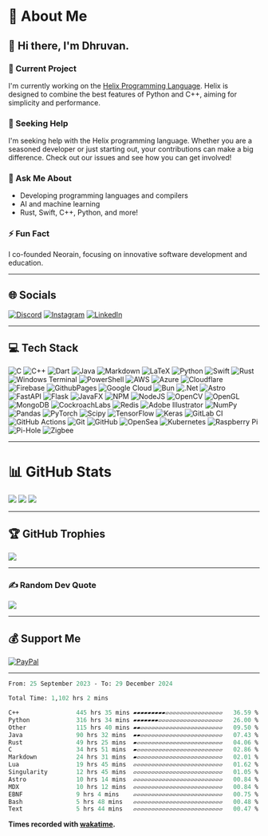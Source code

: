 # 💫 About Me

## 👋 Hi there, I'm Dhruvan.

### 🔭 Current Project
I'm currently working on the [Helix Programming Language](https://github.com/kneorain/helix-lang). Helix is designed to combine the best features of Python and C++, aiming for simplicity and performance.

### 🤝 Seeking Help
I'm seeking help with the Helix programming language. Whether you are a seasoned developer or just starting out, your contributions can make a big difference. Check out our issues and see how you can get involved!

### 💬 Ask Me About
- Developing programming languages and compilers
- AI and machine learning
- Rust, Swift, C++, Python, and more!

### ⚡ Fun Fact
I co-founded Neorain, focusing on innovative software development and education.

---

## 🌐 Socials

[![Discord](https://img.shields.io/badge/Discord-%237289DA.svg?logo=discord&logoColor=white)](https://discord.gg/.ze7) [![Instagram](https://img.shields.io/badge/Instagram-%23E4405F.svg?logo=Instagram&logoColor=white)](https://instagram.com/dhurvan_kartik) [![LinkedIn](https://img.shields.io/badge/LinkedIn-%230077B5.svg?logo=linkedin&logoColor=white)](https://linkedin.com/in/dhruvan_kartik)

---

## 💻 Tech Stack
![C](https://img.shields.io/badge/c-%2300599C.svg?style=flat&logo=c&logoColor=white) 
![C++](https://img.shields.io/badge/c++-%2300599C.svg?style=flat&logo=c%2B%2B&logoColor=white) 
![Dart](https://img.shields.io/badge/dart-%230175C2.svg?style=flat&logo=dart&logoColor=white) 
![Java](https://img.shields.io/badge/java-%23ED8B00.svg?style=flat&logo=openjdk&logoColor=white) 
![Markdown](https://img.shields.io/badge/markdown-%23000000.svg?style=flat&logo=markdown&logoColor=white) 
![LaTeX](https://img.shields.io/badge/latex-%23008080.svg?style=flat&logo=latex&logoColor=white) 
![Python](https://img.shields.io/badge/python-3670A0?style=flat&logo=python&logoColor=ffdd54) 
![Swift](https://img.shields.io/badge/swift-F54A2A?style=flat&logo=swift&logoColor=white) 
![Rust](https://img.shields.io/badge/rust-%23000000.svg?style=flat&logo=rust&logoColor=white) 
![Windows Terminal](https://img.shields.io/badge/Windows%20Terminal-%234D4D4D.svg?style=flat&logo=windows-terminal&logoColor=white) 
![PowerShell](https://img.shields.io/badge/PowerShell-%235391FE.svg?style=flat&logo=powershell&logoColor=white) 
![AWS](https://img.shields.io/badge/AWS-%23FF9900.svg?style=flat&logo=amazon-aws&logoColor=white) 
![Azure](https://img.shields.io/badge/azure-%230072C6.svg?style=flat&logo=microsoftazure&logoColor=white) 
![Cloudflare](https://img.shields.io/badge/Cloudflare-F38020?style=flat&logo=Cloudflare&logoColor=white) 
![Firebase](https://img.shields.io/badge/firebase-%23039BE5.svg?style=flat&logo=firebase) 
![GithubPages](https://img.shields.io/badge/github%20pages-121013?style=flat&logo=github&logoColor=white) 
![Google Cloud](https://img.shields.io/badge/GoogleCloud-%234285F4.svg?style=flat&logo=google-cloud&logoColor=white) 
![Bun](https://img.shields.io/badge/Bun-%23000000.svg?style=flat&logo=bun&logoColor=white) 
![.Net](https://img.shields.io/badge/.NET-5C2D91?style=flat&logo=.net&logoColor=white) 
![Astro](https://img.shields.io/badge/astro-%232C2052.svg?style=flat&logo=astro&logoColor=white) 
![FastAPI](https://img.shields.io/badge/FastAPI-005571?style=flat&logo=fastapi) 
![Flask](https://img.shields.io/badge/flask-%23000.svg?style=flat&logo=flask&logoColor=white) 
![JavaFX](https://img.shields.io/badge/javafx-%23FF0000.svg?style=flat&logo=javafx&logoColor=white) 
![NPM](https://img.shields.io/badge/NPM-%23CB3837.svg?style=flat&logo=npm&logoColor=white) 
![NodeJS](https://img.shields.io/badge/node.js-6DA55F?style=flat&logo=node.js&logoColor=white) 
![OpenCV](https://img.shields.io/badge/opencv-%23white.svg?style=flat&logo=opencv&logoColor=white) 
![OpenGL](https://img.shields.io/badge/OpenGL-%23FFFFFF.svg?style=flat&logo=opengl) 
![MongoDB](https://img.shields.io/badge/MongoDB-%234ea94b.svg?style=flat&logo=mongodb&logoColor=white) 
![CockroachLabs](https://img.shields.io/badge/Cockroach%20Labs-6933FF?style=flat&logo=Cockroach%20Labs&logoColor=white) 
![Redis](https://img.shields.io/badge/redis-%23DD0031.svg?style=flat&logo=redis&logoColor=white) 
![Adobe Illustrator](https://img.shields.io/badge/adobe%20illustrator-%23FF9A00.svg?style=flat&logo=adobe%20illustrator&logoColor=white) 
![NumPy](https://img.shields.io/badge/numpy-%23013243.svg?style=flat&logo=numpy&logoColor=white) 
![Pandas](https://img.shields.io/badge/pandas-%23150458.svg?style=flat&logo=pandas&logoColor=white) 
![PyTorch](https://img.shields.io/badge/PyTorch-%23EE4C2C.svg?style=flat&logo=PyTorch&logoColor=white) 
![Scipy](https://img.shields.io/badge/SciPy-%230C55A5.svg?style=flat&logo=scipy&logoColor=%white) 
![TensorFlow](https://img.shields.io/badge/TensorFlow-%23FF6F00.svg?style=flat&logo=TensorFlow&logoColor=white) 
![Keras](https://img.shields.io/badge/Keras-%23D00000.svg?style=flat&logo=Keras&logoColor=white) 
![GitLab CI](https://img.shields.io/badge/gitlab%20CI-%23181717.svg?style=flat&logo=gitlab&logoColor=white) 
![GitHub Actions](https://img.shields.io/badge/github%20actions-%232671E5.svg?style=flat&logo=githubactions&logoColor=white) 
![Git](https://img.shields.io/badge/git-%23F05033.svg?style=flat&logo=git&logoColor=white) 
![GitHub](https://img.shields.io/badge/github-%23121011.svg?style=flat&logo=github&logoColor=white) 
![OpenSea](https://img.shields.io/badge/OpenSea-%232081E2.svg?style=flat&logo=opensea&logoColor=white) 
![Kubernetes](https://img.shields.io/badge/kubernetes-%23326ce5.svg?style=flat&logo=kubernetes&logoColor=white) 
![Raspberry Pi](https://img.shields.io/badge/-RaspberryPi-C51A4A?style=flat&logo=Raspberry-Pi) 
![Pi-Hole](https://img.shields.io/badge/pihole-%2396060C.svg?style=flat&logo=pi-hole&logoColor=white) 
![Zigbee](https://img.shields.io/badge/zigbee-%23EB0443.svg?style=flat&logo=zigbee&logoColor=white)

---

# 📊 GitHub Stats

![](https://github-readme-stats.vercel.app/api?username=ze7111&theme=dark&hide_border=true&include_all_commits=true&count_private=false)
![](https://github-readme-streak-stats.herokuapp.com/?user=ze7111&theme=dark&hide_border=true)
![](https://github-readme-stats.vercel.app/api/top-langs/?username=ze7111&theme=dark&hide_border=true&include_all_commits=true&count_private=false&layout=compact)

---

## 🏆 GitHub Trophies

![](https://github-profile-trophy.vercel.app/?username=ze7111&theme=radical&no-frame=true&no-bg=false&margin-w=4)

---

### ✍️ Random Dev Quote

![](https://quotes-github-readme.vercel.app/api?type=horizontal&theme=radical)

---

## 💰 Support Me

[![PayPal](https://img.shields.io/badge/PayPal-00457C?style=for-the-badge&logo=paypal&logoColor=white)](https://paypal.me/dhruvan0)

---

<!--START_SECTION:waka-->

```ocaml
From: 25 September 2023 - To: 29 December 2024

Total Time: 1,102 hrs 2 mins

C++                445 hrs 35 mins ▰▰▰▰▰▰▰▰▰▱▱▱▱▱▱▱▱▱▱▱▱▱▱▱▱   36.59 %
Python             316 hrs 34 mins ▰▰▰▰▰▰▰▱▱▱▱▱▱▱▱▱▱▱▱▱▱▱▱▱▱   26.00 %
Other              115 hrs 40 mins ▰▰▱▱▱▱▱▱▱▱▱▱▱▱▱▱▱▱▱▱▱▱▱▱▱   09.50 %
Java               90 hrs 32 mins  ▰▰▱▱▱▱▱▱▱▱▱▱▱▱▱▱▱▱▱▱▱▱▱▱▱   07.43 %
Rust               49 hrs 25 mins  ▰▱▱▱▱▱▱▱▱▱▱▱▱▱▱▱▱▱▱▱▱▱▱▱▱   04.06 %
C                  34 hrs 51 mins  ▰▱▱▱▱▱▱▱▱▱▱▱▱▱▱▱▱▱▱▱▱▱▱▱▱   02.86 %
Markdown           24 hrs 31 mins  ▰▱▱▱▱▱▱▱▱▱▱▱▱▱▱▱▱▱▱▱▱▱▱▱▱   02.01 %
Lua                19 hrs 45 mins  ▱▱▱▱▱▱▱▱▱▱▱▱▱▱▱▱▱▱▱▱▱▱▱▱▱   01.62 %
Singularity        12 hrs 45 mins  ▱▱▱▱▱▱▱▱▱▱▱▱▱▱▱▱▱▱▱▱▱▱▱▱▱   01.05 %
Astro              10 hrs 14 mins  ▱▱▱▱▱▱▱▱▱▱▱▱▱▱▱▱▱▱▱▱▱▱▱▱▱   00.84 %
MDX                10 hrs 12 mins  ▱▱▱▱▱▱▱▱▱▱▱▱▱▱▱▱▱▱▱▱▱▱▱▱▱   00.84 %
EBNF               9 hrs 4 mins    ▱▱▱▱▱▱▱▱▱▱▱▱▱▱▱▱▱▱▱▱▱▱▱▱▱   00.75 %
Bash               5 hrs 48 mins   ▱▱▱▱▱▱▱▱▱▱▱▱▱▱▱▱▱▱▱▱▱▱▱▱▱   00.48 %
Text               5 hrs 44 mins   ▱▱▱▱▱▱▱▱▱▱▱▱▱▱▱▱▱▱▱▱▱▱▱▱▱   00.47 %
```

<!--END_SECTION:waka-->
**Times recorded with [wakatime](wakatime.com).**
